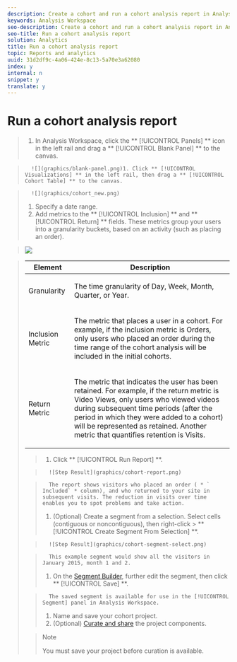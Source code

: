 ```yaml
---
description: Create a cohort and run a cohort analysis report in Analysis Workspace.
keywords: Analysis Workspace
seo-description: Create a cohort and run a cohort analysis report in Analysis Workspace.
seo-title: Run a cohort analysis report
solution: Analytics
title: Run a cohort analysis report
topic: Reports and analytics
uuid: 31d2df9c-4a06-424e-8c13-5a70e3a62080
index: y
internal: n
snippet: y
translate: y
---
```


# Run a cohort analysis report


>1. In Analysis Workspace, click the ** [!UICONTROL  Panels] ** icon in the left rail and drag a ** [!UICONTROL  Blank Panel] ** to the canvas.

>       ![](graphics/blank-panel.png)1. Click ** [!UICONTROL  Visualizations] ** in the left rail, then drag a ** [!UICONTROL  Cohort Table] ** to the canvas.

>       ![](graphics/cohort_new.png) 
>1. Specify a date range.
>1. Add metrics to the ** [!UICONTROL  Inclusion] ** and ** [!UICONTROL  Return] ** fields.
>   These metrics group your users into a granularity buckets, based on an activity (such as placing an order). 

>   ![](graphics/cohort-table.png) 



><table id="table_AFC2D9DD11584D5FAF6723FB052C838A"> 
 <thead> 
  <tr> 
   <th colname="col1" class="entry"> Element </th> 
   <th colname="col2" class="entry"> Description </th> 
  </tr> 
 </thead>
 <tbody> 
  <tr> 
   <td colname="col1"> Granularity </td> 
   <td colname="col2"> <p>The time granularity of Day, Week, Month, Quarter, or Year. </p> </td> 
  </tr> 
  <tr> 
   <td colname="col1"> Inclusion Metric </td> 
   <td colname="col2"> <p> The metric that places a user in a cohort. For example, if the inclusion metric is Orders, only users who placed an order during the time range of the cohort analysis will be included in the initial cohorts. </p> </td> 
  </tr> 
  <tr> 
   <td colname="col1"> Return Metric </td> 
   <td colname="col2"> <p> The metric that indicates the user has been retained. For example, if the return metric is Video Views, only users who viewed videos during subsequent time periods (after the period in which they were added to a cohort) will be represented as retained. Another metric that quantifies retention is Visits. </p> </td> 
  </tr> 
 </tbody> 
</table>

>
>1. Click ** [!UICONTROL  Run Report] **.

>       ![Step Result](graphics/cohort-report.png) 

>       The report shows visitors who placed an order ( * ` Included` * column), and who returned to your site in subsequent visits. The reduction in visits over time enables you to spot problems and take action. 
>1. (Optional) Create a segment from a selection.
>   Select cells (contiguous or noncontiguous), then right-click > ** [!UICONTROL  Create Segment From Selection] **. 
>

>       ![Step Result](graphics/cohort-segment-select.png) 

>       This example segment would show all the visitors in January 2015, month 1 and 2. 
>1. On the [ Segment Builder](https://marketing.adobe.com/resources/help/en_US/analytics/segment/?f=seg_build), further edit the segment, then click ** [!UICONTROL  Save] **.

>       The saved segment is available for use in the [!UICONTROL  Segment] panel in Analysis Workspace. 
>1. Name and save your cohort project.
>1. (Optional) [ Curate and share](curate.md#concept_4A9726927E7C44AFA260E2BB2721AFC6) the project components.

>   >[!NOTE]
>   >
>   >You must save your project before curation is available.

>

